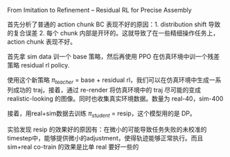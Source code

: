 From Imitation to Refinement – Residual RL for Precise Assembly

首先分析了普通的 action chunk BC 表现不好的原因：1. distribution shift 导致的复合误差 2. 每个 chunk 内部是开环的。这就导致了在一些精细操作任务上，action chunk 表现不好。

首先拿 sim data 训一个 base 策略，然后再使用 PPO 在仿真环境中训一个残差策略 residual rl policy.

使用这个新策略 $\pi_{teacher}$ = base + residual rl，我们可以在仿真环境中生成一系列成功的 traj，接着，通过 re-render 将仿真环境中的 traj 尽可能的变成 realistic-looking 的图像。同时也收集真实环境数据。数量为 real-40，sim-400

接着，用real+sim数据去训练 $\pi_{student}$ = resip，这个模型用的是 DP。

实验发现 resip 的效果好的原因有：在微小的可能导致任务失败的未校准的timestep中，能够提供微小的adjustment，使得轨迹能够正常执行。而且 sim+real co-train 的效果是比单 real 要好一些的